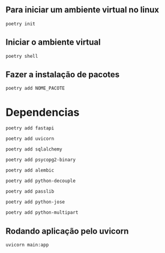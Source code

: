 ## Para iniciar um ambiente virtual no linux
````
poetry init
````

## Iniciar o ambiente virtual
````
poetry shell
````

## Fazer a instalação de pacotes
````
poetry add NOME_PACOTE
````

# Dependencias
````
poetry add fastapi
````
````
poetry add uvicorn
````
````
poetry add sqlalchemy
````
````
poetry add psycopg2-binary
````
````
poetry add alembic
````
````
poetry add python-decouple
````
````
poetry add passlib
````
````
poetry add python-jose
````
````
poetry add python-multipart
````

## Rodando aplicação pelo uvicorn
````
uvicorn main:app
````